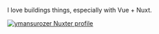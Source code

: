 I love buildings things, especially with Vue + Nuxt.

[![ymansurozer Nuxter profile](https://nuxters.nuxt.com/card/ymansurozer/og.png)](https://nuxters.nuxt.com/ymansurozer)
